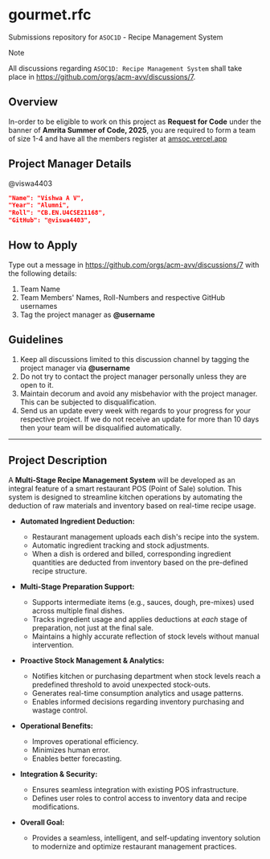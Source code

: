 # gourmet.rfc
Submissions repository for `ASOC1D` - Recipe Management System

> [!NOTE]
All discussions regarding `ASOC1D: Recipe Management System` shall take place in https://github.com/orgs/acm-avv/discussions/7.

## Overview
In-order to be eligible to work on this project as **Request for Code** under the banner of **Amrita Summer of Code, 2025**, you are required to form a team of size 1-4 and have all the members register at [amsoc.vercel.app](https://amsoc.vercel.app)

## Project Manager Details
@viswa4403
```json
"Name": "Vishwa A V",
"Year": "Alumni",
"Roll": "CB.EN.U4CSE21168",
"GitHub": "@viswa4403",
```

## How to Apply
Type out a message in https://github.com/orgs/acm-avv/discussions/7 with the following details:
1. Team Name
2. Team Members' Names, Roll-Numbers and respective GitHub usernames
3. Tag the project manager as **@username**

## Guidelines
1. Keep all discussions limited to this discussion channel by tagging the project manager via **@username**
2. Do not try to contact the project manager personally unless they are open to it.
4. Maintain decorum and avoid any misbehavior with the project manager. This can be subjected to disqualification.
5. Send us an update every week with regards to your progress for your respective project. If we do not receive an update for more than 10 days then your team will be disqualified automatically.

---

## Project Description

A **Multi-Stage Recipe Management System** will be developed as an integral feature of a smart restaurant POS (Point of Sale) solution. This system is designed to streamline kitchen operations by automating the deduction of raw materials and inventory based on real-time recipe usage.

* **Automated Ingredient Deduction:**
    * Restaurant management uploads each dish's recipe into the system.
    * Automatic ingredient tracking and stock adjustments.
    * When a dish is ordered and billed, corresponding ingredient quantities are deducted from inventory based on the pre-defined recipe structure.

* **Multi-Stage Preparation Support:**
    * Supports intermediate items (e.g., sauces, dough, pre-mixes) used across multiple final dishes.
    * Tracks ingredient usage and applies deductions at *each* stage of preparation, not just at the final sale.
    * Maintains a highly accurate reflection of stock levels without manual intervention.

* **Proactive Stock Management & Analytics:**
    * Notifies kitchen or purchasing department when stock levels reach a predefined threshold to avoid unexpected stock-outs.
    * Generates real-time consumption analytics and usage patterns.
    * Enables informed decisions regarding inventory purchasing and wastage control.

* **Operational Benefits:**
    * Improves operational efficiency.
    * Minimizes human error.
    * Enables better forecasting.

* **Integration & Security:**
    * Ensures seamless integration with existing POS infrastructure.
    * Defines user roles to control access to inventory data and recipe modifications.

* **Overall Goal:**
    * Provides a seamless, intelligent, and self-updating inventory solution to modernize and optimize restaurant management practices.
